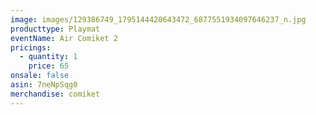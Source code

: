 ```yaml
---
image: images/129386749_1795144420643472_6877551934097646237_n.jpg
producttype: Playmat
eventName: Air Comiket 2
pricings:
  - quantity: 1
    price: 65
onsale: false
asin: 7neNpSqg0
merchandise: comiket
---
```

